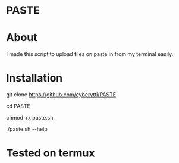 # PASTE

# About 
I made this script to upload files on paste in from my terminal easily.

# Installation

git clone https://github.com/cyberytti/PASTE

cd PASTE

chmod +x paste.sh

./paste.sh --help

# Tested on termux

